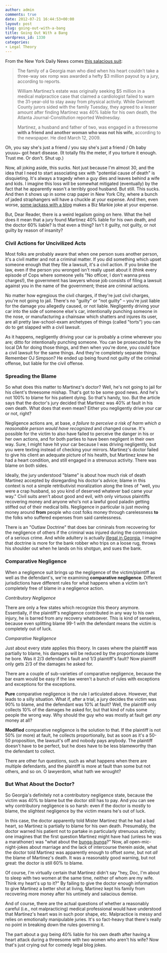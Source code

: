 ```yaml
---
author: admin
comments: true
date: 2012-07-21 16:44:53+00:00
layout: post
slug: going-out-with-a-bang
title: Going Out With a Bang
wordpress_id: 1330
categories:
- Legal Theory
---
```


From the New York Daily News comes [this salacious suit](http://www.nydailynews.com/news/national/georgia-man-death-threesome-nets-family-3m-trial-article-1.1087339): 

> The family of a Georgia man who died when his heart couldn’t take a three-way sex romp was awarded a hefty $3 million payout by a jury, according to reports.
>
> William Martinez’s estate was originally seeking $5 million in a medical malpractice case that claimed a cardiologist failed to warn the 31-year-old to stay away from physical activity. While Gwinnett County jurors sided with the family Tuesday, they agreed to a lesser amount after finding Martinez was 40% liable for his own death, the Atlanta Journal-Constitution reported Wednesday.
>
> Martinez, a husband and father of two, was engaged in a threesome **with a friend and another woman who was not his wife**, according to the newspaper. He died March 12, 2009.

Oh, you say she's just a friend / you say she's just a friend / Oh baby youuu~ got heart disease. (It totally fits the meter, if you torture it enough. Trust me. Or don't. Shut up.)

Now, all joking aside, this sucks. Not just because I'm almost 30, and the idea that I need to start associating sex with "potential cause of death" is disquieting. It's always a tragedy when a guy dies and leaves behind a wife and kids. I imagine this loss will be somewhat mitigated (eventually) by the fact that he apparently wasn't a terribly good husband. But still. This sucks. And then it shows up in some crap paper in New York City, where a bunch of jaded straphangers will have a chuckle at your expense. And then, even worse, [some jackass with a blog](http://lawyersaur.us) makes a Biz Markie joke at your expense.

But, Dear Reader, there is a weird legalism going on here. What the hell does it mean that a jury found Martinez 40% liable for his own death, and the doctor 60% liable? Is that even a thing? Isn't it guilty, not guilty, or not guilty by reason of insanity? <!-- more -->

### Civil Actions for Uncivilized Acts

Most folks are probably aware that when one person sues another person, it's a civil matter and not a criminal matter. If you did something which upset someone enough that they file a lawsuit, it's a civil action. If you broke the law, even if the person you wronged isn't really upset about it (think every episode of Cops where someone yells "No officer, I don't wanna press charges!), the government has lawyers whose job consists of filing a lawsuit against you in the name of the government; these are criminal actions. 

No matter how egregious the civil charges, if they're just civil charges, you're not going to jail. There's no "guilty" or "not guilty" – you're just liable for the damage you allegedly caused, or not liable. Negligently driving your car into the side of someone else's car, intentionally punching someone in the nose, or manufacturing a chainsaw which shatters and injures its user, are all pretty law-school-exam archetypes of things (called "torts") you can do to get slapped with a civil lawsuit.

As it happens, negligently driving your car is probably a crime wherever you are; ditto for intentionally punching someone. You can be prosecuted by the local DA for doing those things, and then when you're done, you could face a civil lawsuit for the same things. And they're completely separate things. Remember OJ Simpson? He ended up being found not guilty of the criminal offense, but liable for the civil offense. 

### Spreading the Blame

So what does this matter to Martinez's doctor? Well, he's not going to jail for his client's threesome mishap. That's got to be some good news. And he's not 100% to blame for his patient dying. So that's handy, too. But the article says that the doctor's jury decided that Martinez was 40% at fault in his own death. What does that even mean? Either you negligently drive your car or not, right? 

Negligence actions are, at base, *a failure to perceive a risk of harm which a reasonable person would have recognized* and changed course. It's possible for the victim to also have failed to perceive the danger in his or her own actions, and for both parties to have been negligent in their own way. Sure, I might have hit your car because I was driving negligently, but you were texting instead of checking your mirrors. Martinez's doctor failed to give his client an adequate picture of his health, but Martinez knew he had a heart condition, and still engaged in a strenuous activity. There was blame on both sides. 

Ideally, the jury understood "blame" is about how much risk of death Martinez accepted by disregarding his doctor's advice; blame in this context is not a simple retributivist moralization along the lines of "well, you were a crap husband, so you kind of deserved whatever bad came your way." Civil suits aren't about good and evil, with only virtuous plaintiffs recovering money and anyone who's not a lawful good paladin getting stiffed out of their medical bills. Negligence in particular is just moving money around **from** people who cost folks money through carelessness **to** the folks who suffered expenses from said carelessness.

There is an "Outlaw Doctrine" that does bar criminals from recovering for the negligence of others if the criminal was injured during the commission of a serious crime. And while adultery is actually [illegal in Georgia](http://www.motherjones.com/mojo/2011/11/is-adultery-illegal-map), I imagine that doctrine is more for the bank robber who trips on a loose rug, throws his shoulder out when he lands on his shotgun, and sues the bank.

### Comparative Negligence

When a negligence suit brings up the negligence of the victim/plaintiff as well as the defendant's, we're examining **comparative negligence**. Different jurisdictions have different rules for what happens when a victim isn't completely free of blame in a negligence action.

*Contributory Negligence*

There are only a few states which recognize this theory anymore. Essentially, if the plaintiff's negligence contributed in any way to his own injury, he is barred from any recovery whatsoever. This is kind of senseless, because even splitting blame 99-1 with the defendant means the victim is completely out of luck. 

*Comparative Negligence*

Just about every state applies this theory. In cases where the plaintiff was partially to blame, his damages will be reduced by the proportionate blame he bore. Was it 2/3 defendant's fault and 1/3 plaintiff's fault? Now plaintiff only gets 2/3 of the damages he asked for. 

There are a couple of sub-varieties of comparative negligence, because the bar exam would be easy if the law weren't a bunch of rules with exceptions and exceptions for the exceptions.

**Pure** comparative negligence is the rule I articulated above. However, that leads to a silly situation. What if, after a trial, a jury decides the victim was 90% to blame, and the defendant was 10% at fault? Well, the plaintiff only collects 10% of the damages he asked for, but that kind of rubs some people the wrong way. Why should the guy who was mostly at fault get *any* money at all?

**Modified** comparative negligence is the solution to that. If the plaintiff is not 50% (or more) at fault, he collects proportionally, but as soon as it's a 50-50 proposition, the lawsuit's off and nobody pays anybody. The plaintiff doesn't have to be perfect, but he does have to be less blameworthy than the defendant to collect.

There are other fun questions, such as what happens when there are multiple defendants, and the plaintiff is more at fault than some but not others, and so on. O lawyerdom, what hath we wrought?

### But What About the Doctor?

So Georgia's definitely not a contributory negligence state, because the victim was 40% to blame but the doctor still has to pay. And you can see why contributory negligence is so harsh: even if the doctor is mostly to blame, the slightest negligence by the victim means he's out of luck. 

In this case, the doctor apparently told Mister Martinez that he had a bad heart, so Martinez is partially to blame for his own death. Presumably, the doctor warned his patient not to partake in particularly strenuous activity; one imagines that the first question Martinez might have had (unless he was a marathoner) was "what about the [bunga-bunga](http://en.wikipedia.org/wiki/Bunga_bunga)?" Now, all open-mic-night-jokes about marriage and the lack of intercourse therein aside, what the doctor told Martinez was apparently enough to offset *some*, but not *all* the blame of Martinez's death. It was a reasonably good warning, but not great: the doctor is still 60% to blame.

Of course, I'm virtually certain that Martinez didn't say "hey, Doc, I'm about to sleep with two women at the same time, neither of whom are my wife. Think my heart's up to it?" By failing to give the doctor enough information to give Martinez a better shot at living, Martinez kept his family from recovering more money after his untimely and salacious demise. 

And of course, there are the actual questions of whether a reasonably careful (i.e., not malpracticing) medical professional would have understood that Martinez's heart was in such poor shape, etc. Malpractice is messy and relies on emotionally manipulable juries. It's so fact-heavy that there's really no point in breaking down the rules governing it.

The part about a guy being 40% liable for his own death after having a heart attack during a threesome with two women who aren't his wife? Now that's just crying out for comedy legal blog jokes.
